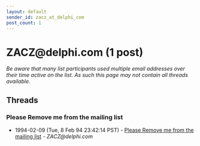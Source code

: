 ```yaml
---
layout: default
sender_id: zacz_at_delphi_com
post_count: 1
---
```


# ZACZ<span>@</span>delphi.com (1 post)

_Be aware that many list participants used multiple email addresses over their time active on the list. As such this page may not contain all threads available._

## Threads

### Please Remove me from the mailing list
+ 1994-02-09 (Tue, 8 Feb 94 23:42:14 PST) - [Please Remove me from the mailing list](/archive/1994/02/0fdc68a70c2793697e8e6e8dee9397d8855f46da78d88f3c038565c672f0af6a) - _ZACZ@delphi.com_

